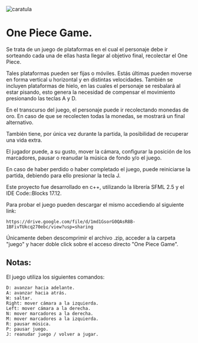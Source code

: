 ![caratula](https://github.com/gabrieldp36/onePieceGame/assets/88417383/cd44e1e1-a6a6-4691-bd25-025e9152ac2c)

# One Piece Game.

Se trata de un juego de plataformas en el cual el personaje debe ir sorteando cada una de ellas hasta llegar al objetivo final, recolectar el One Piece.

Tales plataformas pueden ser fijas o móviles. Estás últimas pueden moverse en forma vertical u horizontal y en distintas velocidades. También se incluyen plataformas de hielo, en las cuales el personaje se resbalará al estar pisando, esto genera la necesidad de compensar el movimiento presionando las teclas A y D.

En el transcurso del juego, el personaje puede ir recolectando monedas de oro. En caso de que se recolecten todas la monedas, se mostrará un final alternativo.

También tiene, por única vez durante la partida, la posibilidad de recuperar una vida extra.

El jugador puede, a su gusto, mover la cámara, configurar la posición de los marcadores, pausar o reanudar la música de fondo y/o el juego.

En caso de haber perdido o haber completado el juego, puede reiniciarse la partida, debiendo para ello presionar la tecla J.

Este proyecto fue desarrollado en c++, utilizando la librería SFML 2.5 y el IDE Code::Blocks 17.12.

Para probar el juego pueden descargar el mismo accediendo al siguiente link:

```
https://drive.google.com/file/d/1md1GsorG0QAsR8B-1BFivTUkcq270ebc/view?usp=sharing
```

Únicamente deben descomprimir el archivo .zip, acceder a la carpeta "juego" y hacer doble click sobre el acceso directo "One Piece Game".

## Notas:

El juego utiliza los siguientes comandos:

```
D: avanzar hacia adelante.
A: avanzar hacia atrás.
W: saltar.
Right: mover cámara a la izquierda.
Left: mover cámara a la derecha.
N: mover marcadores a la derecha.
M: mover marcadores a la izquierda.
R: pausar música.
P: pausar juego.
J: reanudar juego / volver a jugar.
```
